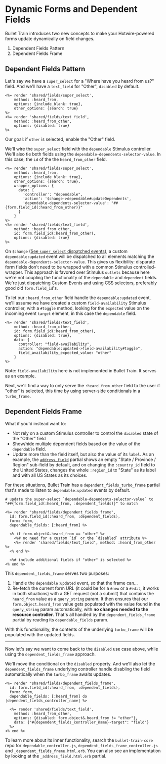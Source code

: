 # Dynamic Forms and Dependent Fields

Bullet Train introduces two new concepts to make your Hotwire-powered forms update dynamically on field changes.

1. Dependent Fields Pattern
2. Dependent Fields Frame

## Dependent Fields Pattern

Let's say we have a `super_select` for a "Where have you heard from us?" field. And we'll have a `text_field` for "Other", `disabled` by default.

```erb
<%= render 'shared/fields/super_select',
    method: :heard_from,
    options: {include_blank: true}, 
    other_options: {search: true}
%>
<%= render 'shared/fields/text_field',
    method: :heard_from_other,
    options: {disabled: true}
%>
```

Our goal: if `other` is selected, enable the "Other" field.

We'll wire the `super_select` field with the `dependable` Stimulus controller. We'll also tie both fields using the `dependable-dependents-selector-value`. In this case, the `id` of the the `heard_from_other` field.

```erb
<%= render 'shared/fields/super_select',
    method: :heard_from,
    options: {include_blank: true}, 
    other_options: {search: true},
    wrapper_options: {
      data: {
        'controller': "dependable",
        'action': '$change->dependable#updateDependents',
        'dependable-dependents-selector-value': "##{form.field_id(:heard_from_other)}"
      }
    }
%>
<%= render 'shared/fields/text_field',
    method: :heard_from_other,
    id: form.field_id(:heard_from_other),
    options: {disabled: true}
%>
```

On `$change` ([See `super_select` dispatched events](/docs/field-partials/super-select#events)), a custom `dependable:updated` event will be dispatched to all elements matching the `dependable-dependents-selector-value`. This gives us flexibility: disparate form fields don't need to be wrapped with a common Stimulus controlled-wrapper. This approach is favored over Stimulus `outlets` because here we're not coupling the functionality of the `dependable` and `dependent` fields. We're just dispatching Custom Events and using CSS selectors, preferably good old `form.field_id`'s.

To let our `:heard_from_other` field handle the `dependable:updated` event, we'll assume we have created a custom  `field-availability` Stimulus controller, with a `#toggle` method, looking for the `expected` value on the incoming event `target` element, in this case the `dependable` field.

```erb
<%= render 'shared/fields/text_field',
    method: :heard_from_other,
    id: form.field_id(:heard_from_other),
    options: {disabled: true},
    data: {
      controller: "field-availability",
      action: "dependable:updated->field-availability#toggle",
      field_availability_expected_value: "other"
    }
%>
```

Note: `field-availability` here is not implemented in Bullet Train. It serves as an example.

Next, we'll find a way to only serve the `:heard_from_other` field to the user if "other" is selected, this time by using server-side conditionals in a `turbo_frame`.

## Dependent Fields Frame

What if you'd instead want to:

* Not rely on a custom Stimulus controller to control the `disabled` state of the "Other" field
* Show/hide multiple dependent fields based on the value of the `dependable` field.
* Update more than the field itself, but also the value of its `label`. As an example, the [`address_field`](/docs/field-partials/address-field.md) partial shows an empty "State / Province / Region" sub-field by default, and on changing the `:country_id` field to the United States, changes the whole `:region_id` to "State" as its label and with all US States as its choices.

For these situations, Bullet Train has a `dependent_fields_turbo_frame` partial that's made to listen to `dependable:updated` events by default.

```erb
# update the super-select `dependable-dependents-selector-value` to "##{form.field_id(:heard_from, :dependent_fields)}" to match

<%= render "shared/fields/dependent_fields_frame", 
  id: form.field_id(:heard_from, :dependent_fields),
  form: form,
  dependable_fields: [:heard_from] %>

  <% if form.object&.heard_from == "other" %>
    <%# no need for a custom `id` or the `disabled` attribute %>
    <%= render 'shared/fields/text_field', method: :heard_from_other %>
  <% end %>

  <%# include additional fields if "other" is selected %>
<% end %>
```

This `dependent_fields_frame` serves two purposes:

1. Handle the `dependable:updated` event, so that the frame can...
2. Re-fetch the current form URL (it could be for a `#new` or a `#edit`, it works in both situations) with a GET request (not a submit) that contains the `heard_from` value as a `query_string` param. It then ensures that our `form.object.heard_from` value gets populated with the value found in the `query_string` param automatically, with **no changes needed to the resource controller**. That's all handled by the `dependent_fields_frame` partial by reading its `dependable_fields` param.

With this functionality, the contents of the underlying `turbo_frame` will be populated with the updated fields.

---

Now let's say we want to come back to the `disabled` use case above, while using the `dependent_fields_frame` approach.

We'll move the conditional on the `disabled` property. And we'll also let the `dependent_fields_frame` underlying controller handle disabling the field automatically when the `turbo_frame` awaits updates.

```erb
<%= render "shared/fields/dependent_fields_frame", 
  id: form.field_id(:heard_from, :dependent_fields),
  form: form,
  dependable_fields: [:heard_from] do |dependent_fields_controller_name| %>

  <%= render 'shared/fields/text_field',
    method: :heard_from_other,
    options: {disabled: form.object&.heard_from != "other"},
    data: {"#{dependent_fields_controller_name}-target": "field"}
  %>
<% end %>
```

To learn more about its inner functionality, search the `bullet-train-core` repo for `dependable_controller.js`,  `dependent_fields_frame_controller.js` and `_dependent_fields_frame.html.erb`. You can also see an implementation by looking at the `_address_field.html.erb` partial.